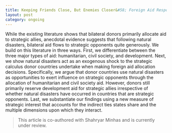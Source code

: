 ```yaml
---
title: Keeping Friends Close, But Enemies Closer&#58; Foreign Aid Responses to Natural Disasters
layout: post
category: ongoing
---
```




<div class="message">
While the existing literature shows that bilateral donors primarily allocate aid to strategic allies, anecdotal evidence suggests that following natural disasters, bilateral aid flows to strategic opponents quite generously. We build on this literature in three ways. First, we differentiate between the three major types of aid: humanitarian, civil society, and development. Next, we show natural disasters act as an exogenous shock to the strategic calculus donor countries undertake when making foreign aid allocation decisions. Specifically, we argue that donor countries use natural disasters as opportunities to exert influence on strategic opponents through the allocation of humanitarian and civil society aid. However, donors still primarily reserve development aid for strategic allies irrespective of whether natural disasters have occurred in countries that are strategic opponents. Last, we substantiate our findings using a new measure of strategic interest that accounts for the indirect ties states share and the multiple dimensions upon which they interact.
</div>

> This article is co-authored with Shahryar Minhas and is currently under review.  
 


<br>
<br>


